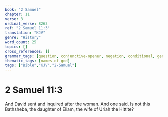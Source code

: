 ```yaml
---
book: "2 Samuel"
chapter: 11
verse: 3
ordinal_verse: 8263
ref: "2 Samuel 11:3"
translation: "KJV"
genre: "History"
word_count: 25
topics: []
cross_references: []
grammar_tags: [question, conjunctive-opener, negation, conditional, genealogy-structure]
thematic_tags: [names-of-god]
tags: ["Bible","KJV","2-Samuel"]
---
```


# 2 Samuel 11:3

And David sent and inquired after the woman. And one said, Is not this Bathsheba, the daughter of Eliam, the wife of Uriah the Hittite?
